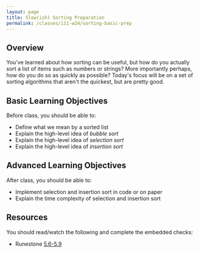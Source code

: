 ```yaml
---
layout: page
title: Slow(ish) Sorting Preparation
permalink: /classes/111-w24/sorting-basic-prep
---
```


## Overview
You've learned about how sorting can be useful, but how do you actually sort a list of items such as numbers or strings? More importantly perhaps, how do you do so as quickly as possible?
Today's focus will be on a set of sorting algorithms that aren't the quickest, but are pretty good.

## Basic Learning Objectives
Before class, you should be able to:
* Define what we mean by a sorted list
* Explain the high-level idea of *bubble sort*
* Explain the high-level idea of *selection sort*
* Explain the high-level idea of *insertion sort*

## Advanced Learning Objectives
After class, you should be able to:
* Implement selection and insertion sort in code or on paper
* Explain the time complexity of selection and insertion sort

## Resources
You should read/watch the following and complete the embedded checks:
* Runestone [5.6-5.9](https://moodle.carleton.edu/mod/lti/view.php?id=913309)